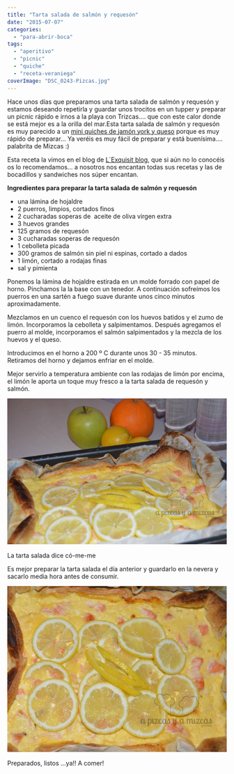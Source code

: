 ```yaml
---
title: "Tarta salada de salmón y requesón"
date: "2015-07-07"
categories:
  - "para-abrir-boca"
tags:
  - "aperitivo"
  - "picnic"
  - "quiche"
  - "receta-veraniega"
coverImage: "DSC_0243-Pizcas.jpg"
---
```


Hace unos días que preparamos una tarta salada de salmón y requesón y estamos deseando repetirla y guardar unos trocitos en un tupper y preparar un picnic rápido e irnos a la playa con Trizcas.... que con este calor donde se está mejor es a la orilla del mar.Esta tarta salada de salmón y requesón es muy parecido a un [mini quiches de jamón york y queso](/mini-quiches/) porque es muy rápido de preparar... Ya veréis es muy fácil de preparar y está buenísima.... palabrita de Mizcas :)

Esta receta la vimos en el blog de [L´Exquisit blog](http://blogexquisit.blogs.ar-revista.com/), que si aún no lo conocéis os lo recomendamos... a nosotros nos encantan todas sus recetas y las de bocadillos y sandwiches nos súper encantan.

**Ingredientes para preparar la tarta salada de salmón y requesón**

- una lámina de hojaldre
- 2 puerros, limpios, cortados finos
- 2 cucharadas soperas de  aceite de oliva virgen extra
- 3 huevos grandes
- 125 gramos de requesón
- 3 cucharadas soperas de requesón
- 1 cebolleta picada
- 300 gramos de salmón sin piel ni espinas, cortado a dados
- 1 limón, cortado a rodajas finas
- sal y pimienta

Ponemos la lámina de hojaldre estirada en un molde forrado con papel de horno. Pinchamos la la base con un tenedor. A continuación sofreímos los puerros en una sartén a fuego suave durante unos cinco minutos aproximadamente.

Mezclamos en un cuenco el requesón con los huevos batidos y el zumo de limón. Incorporamos la cebolleta y salpimentamos. Después agregamos el puerro al molde, incorporamos el salmón salpimentados y la mezcla de los huevos y el queso.

Introducimos en el horno a 200 º C durante unos 30 - 35 minutos. Retiramos del horno y dejamos enfriar en el molde.

Mejor servirlo a temperatura ambiente con las rodajas de limón por encima, el limón le aporta un toque muy fresco a la tarta salada de requesón y salmón.

![](images/DSC_0240-Pizcas.jpg)

La tarta salada dice có-me-me

Es mejor preparar la tarta salada el día anterior y guardarlo en la nevera y sacarlo media hora antes de consumir.

![](images/DSC_0243-Pizcas.jpg)

Preparados, listos ...ya!! A comer!
